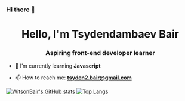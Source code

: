 ### Hi there 👋

<h1 align="center">Hello, I'm Tsydendambaev Bair</h1>
<h3 align="center">Aspiring front-end developer learner</h3>

- 🌱 I’m currently learning **Javascript**

- 📫 How to reach me: **tsyden2.bair@gmail.com**

[![WitsonBair's GitHub stats](https://github-readme-stats.vercel.app/api?username=WitsonBair&show_icons=true&theme=tokyonight)](https://github.com/WitsonBair/github-readme-stats)
[![Top Langs](https://github-readme-stats.vercel.app/api/top-langs/?username=WitsonBair&layout=compact&theme=tokyonight)](https://github.com/WitsonBair/github-readme-stats)

<!--
**WitsonBair/WitsonBair** is a ✨ _special_ ✨ repository because its `README.md` (this file) appears on your GitHub profile.

Here are some ideas to get you started:

- 🔭 I’m currently working on ...
- 🌱 I’m currently learning ...
- 👯 I’m looking to collaborate on ...
- 🤔 I’m looking for help with ...
- 💬 Ask me about ...
- 📫 How to reach me: ...
- 😄 Pronouns: ...
- ⚡ Fun fact: ...
-->
